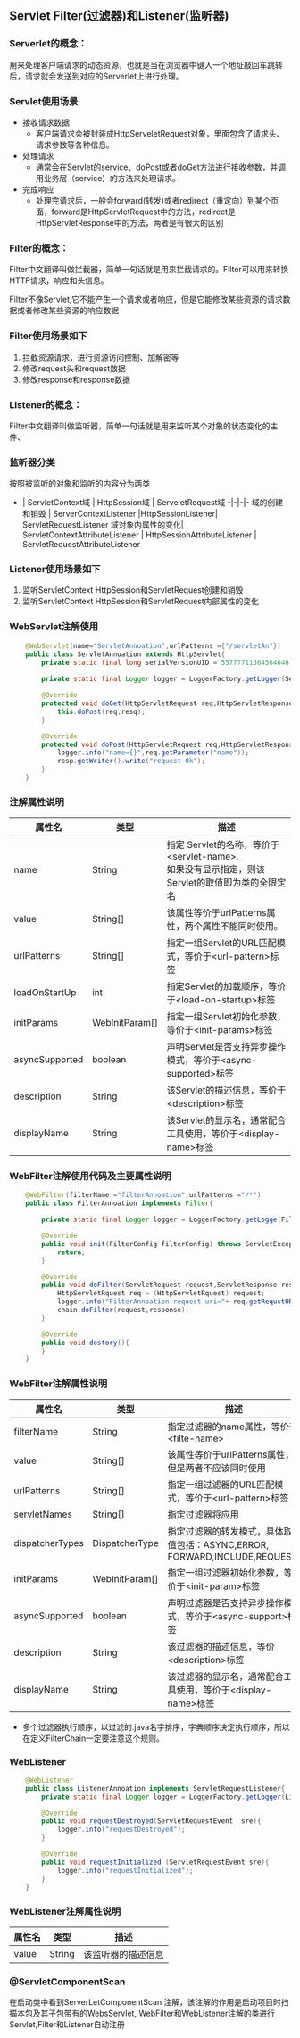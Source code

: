 ## Servlet Filter(过滤器)和Listener(监听器)

### Serverlet的概念：

用来处理客户端请求的动态资源，也就是当在浏览器中键入一个地址敲回车跳转后，请求就会发送到对应的Serverlet上进行处理。

### Servlet使用场景
* 接收请求数据
    * 客户端请求会被封装成HttpServeletRequest对象，里面包含了请求头、请求参数等各种信息。
* 处理请求
    * 通常会在Servlet的service、doPost或者doGet方法进行接收参数，并调用业务层（service）的方法来处理请求。
* 完成响应
    * 处理完请求后，一般会forward(转发)或者redirect（重定向）到某个页面，forward是HttpServletRequest中的方法，redirect是HttpServletResponse中的方法，两者是有很大的区别

### Filter的概念：
Filter中文翻译叫做拦截器，简单一句话就是用来拦截请求的。Filter可以用来转换HTTP请求，响应和头信息。

Filter不像Servlet,它不能产生一个请求或者响应，但是它能修改某些资源的请求数据或者修改某些资源的响应数据

### Filter使用场景如下

1. 拦截资源请求，进行资源访问控制、加解密等
2. 修改request头和request数据
3. 修改response和response数据

### Listener的概念：

Filter中文翻译叫做监听器，简单一句话就是用来监听某个对象的状态变化的主件、

### 监听器分类

按照被监听的对象和监听的内容分为两类

- | ServletContext域 | HttpSession域 | ServeletRequest域 
-|-|-|-
域的创建和销毁 | ServerContextListener |HttpSessionListener| ServletRequestListener
域对象内属性的变化| ServletContextAttributeListener | HttpSessionAttributeListener | ServletRequestAttributeListener

### Listener使用场景如下

1. 监听ServletContext HttpSession和ServletRequest创建和销毁
2. 监听ServletContext HttpSession和ServletRequest内部属性的变化

### WebServlet注解使用

```java
    @WebServlet(name="ServletAnnoation",urlPatterns ={"/servletAn"})
    public class ServletAnnoation extends HttpServlet{
        private static final long serialVersionUID = 55777711364564646
        
        private static final Logger logger = LoggerFactory.getLogger(ServletAnnotation.class)

        @Override
        protected void doGet(HttpServletRequest req,HttpServletResponse resp) throws ServletException ,IOException{
            this.doPost(req,resq);
        }

        @Override
        protected void doPost(HttpServletRequest req,HttpServletResponse resp) throws ServletException,IOException{
            logger.info("name={}",req.getParameter("name"));
            resp.getWriter().write("request Ok");
        }
    }
```

### 注解属性说明

属性名 | 类型 | 描述
-|-|-
name | String | 指定 Servlet的名称，等价于\<servlet-name>. <br/>如果没有显示指定，则该Servlet的取值即为类的全限定名
value | String[] |该属性等价于urlPatterns属性，两个属性不能同时使用。
urlPatterns | String[] | 指定一组Servlet的URL匹配模式，等价于\<url-pattern>标签
loadOnStartUp | int | 指定Servlet的加载顺序，等价于\<load-on-startup>标签
initParams | WebInitParam[] |指定一组Servlet初始化参数，等价于\<init-params>标签
asyncSupported | boolean | 声明Servlet是否支持异步操作模式，等价于\<async-supported>标签
description | String | 该Servlet的描述信息，等价于\<description>标签
displayName | String | 该Servlet的显示名，通常配合工具使用，等价于\<display-name>标签

### WebFilter注解使用代码及主要属性说明

```java
    @WebFilter(filterName ="filterAnnoation",urlPatterns ="/*")
    public class FilterAnnoation implements Filter{

        private static final Logger logger = LoggerFactory.getLogge(FilterAnnotation.class)

        @Override
        public void init(FilterConfig filterConfig) throws ServletException{
            return;
        }

        @Override
        public void doFilter(ServletRequest request,ServletResponse response ,FilterChain chain) throws IOException ,ServletException{
            HttpServletRquest req = (HttpServletRquest) request;
            logger.info("FilterAnnoation request uri="+ req.getRequstURI())
            chain.doFilter(request,response);
        }

        @Override
        public void destory(){
        }
    }
```

### WebFilter注解属性说明

属性名 | 类型 | 描述
-|-|-
filterName | String |指定过滤器的name属性，等价于\<filte-name>
value | String[] | 该属性等价于urlPatterns属性，但是两者不应该同时使用
urlPatterns | String[] |指定一组过滤器的URL匹配模式，等价于\<url-pattern>标签
servletNames | String[] | 指定过滤器将应用
dispatcherTypes| DispatcherType |指定过滤器的转发模式，具体取值包括：ASYNC,ERROR, FORWARD,INCLUDE,REQUEST.
initParams|WebInitParam[]| 指定一组过滤器初始化参数，等价于\<init-param>标签
asyncSupported | boolean | 声明过滤器是否支持异步操作模式，等价于\<async-support>标签
description | String | 该过滤器的描述信息，等价\<description>标签
displayName | String | 该过滤器的显示名，通常配合工具使用，等价于\<display-name>标签

* 多个过滤器执行顺序，以过滤的.java名字排序，字典顺序决定执行顺序，所以在定义FilterChain一定要注意这个规则。

### WebListener 

```java
    @WebListener
    public class ListenerAnnoation implements ServletRequestListener{
        private static final Logger logger = LoggerFactory.getLogger(ListenerAnnoation.class)

        @Override
        public void requestDestroyed(ServletRequestEvent  sre){
            logger.info("requestDestroyed");
        }

        @Override
        public void requestInitialized (ServletRequestEvent sre){
            logger.info("requestInitialized");
        }
    }
```

### WebListener注解属性说明

属性名| 类型|描述
-|-|-
value|String |该监听器的描述信息

### @ServletComponentScan

在启动类中看到ServerLetComponentScan 注解，该注解的作用是启动项目时扫描本包及其子包带有的WebsServlet, WebFilter和WebListener注解的类进行Servlet,Filter和Listener自动注册